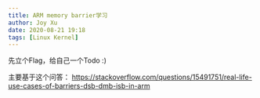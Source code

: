 ```yaml
---
title: ARM memory barrier学习
author: Joy Xu
date: 2020-08-21 19:18
tags: [Linux Kernel]
---
```


先立个Flag，给自己一个Todo :)

主要基于这个问答：
https://stackoverflow.com/questions/15491751/real-life-use-cases-of-barriers-dsb-dmb-isb-in-arm 


